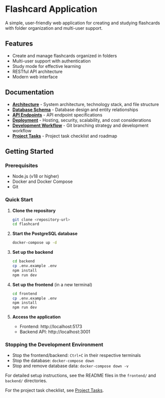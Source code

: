 # Flashcard Application

A simple, user-friendly web application for creating and studying flashcards with folder organization and multi-user support.

## Features

- Create and manage flashcards organized in folders
- Multi-user support with authentication
- Study mode for effective learning
- RESTful API architecture
- Modern web interface

## Documentation

- **[Architecture](./docs/architecture.md)** - System architecture, technology stack, and file structure
- **[Database Schema](./docs/database-schema.md)** - Database design and entity relationships
- **[API Endpoints](./docs/api-endpoints.md)** - API endpoint specifications
- **[Deployment](./docs/deployment.md)** - Hosting, security, scalability, and cost considerations
- **[Development Workflow](./docs/development-workflow.md)** - Git branching strategy and development workflow
- **[Project Tasks](./docs/project-tasks.md)** - Project task checklist and roadmap

## Getting Started

### Prerequisites
- Node.js (v18 or higher)
- Docker and Docker Compose
- Git

### Quick Start

1. **Clone the repository**
   ```bash
   git clone <repository-url>
   cd flashcard
   ```

2. **Start the PostgreSQL database**
   ```bash
   docker-compose up -d
   ```

3. **Set up the backend**
   ```bash
   cd backend
   cp .env.example .env
   npm install
   npm run dev
   ```

4. **Set up the frontend** (in a new terminal)
   ```bash
   cd frontend
   cp .env.example .env
   npm install
   npm run dev
   ```

5. **Access the application**
   - Frontend: http://localhost:5173
   - Backend API: http://localhost:3001

### Stopping the Development Environment

- Stop the frontend/backend: `Ctrl+C` in their respective terminals
- Stop the database: `docker-compose down`
- Stop and remove database data: `docker-compose down -v`

For detailed setup instructions, see the README files in the `frontend/` and `backend/` directories.

For the project task checklist, see [Project Tasks](./docs/project-tasks.md).
